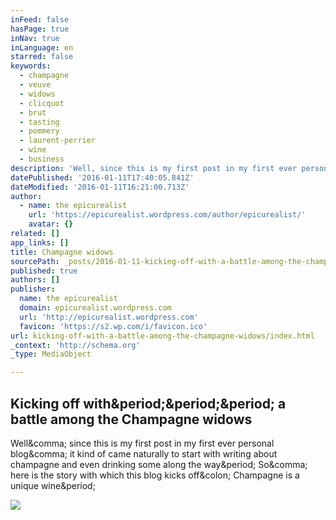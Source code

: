 ```yaml
---
inFeed: false
hasPage: true
inNav: true
inLanguage: en
starred: false
keywords:
  - champagne
  - veuve
  - widows
  - clicquot
  - brut
  - tasting
  - pommery
  - laurent-perrier
  - wine
  - business
description: 'Well, since this is my first post in my first ever personal blog, it kind of came naturally to start with writing about champagne and even drinking some along the way. So, here is the story with which this blog kicks off: Champagne is a unique wine.'
datePublished: '2016-01-11T17:40:05.841Z'
dateModified: '2016-01-11T16:21:00.713Z'
author:
  - name: the epicurealist
    url: 'https://epicurealist.wordpress.com/author/epicurealist/'
    avatar: {}
related: []
app_links: []
title: Champagne widows
sourcePath: _posts/2016-01-11-kicking-off-with-a-battle-among-the-champagne-widows.md
published: true
authors: []
publisher:
  name: the epicurealist
  domain: epicurealist.wordpress.com
  url: 'http://epicurealist.wordpress.com'
  favicon: 'https://s2.wp.com/i/favicon.ico'
url: kicking-off-with-a-battle-among-the-champagne-widows/index.html
_context: 'http://schema.org'
_type: MediaObject

---
```

<article style=""><h1>Kicking off with&amp;period;&amp;period;&amp;period; a battle among the Champagne widows</h1><p>Well&amp;comma; since this is my first post in my first ever personal blog&amp;comma; it kind of came naturally to start with writing about champagne and even drinking some along the way&amp;period; So&amp;comma; here is the story with which this blog kicks off&amp;colon; Champagne is a unique wine&amp;period;</p><img src="https://epicurealist.files.wordpress.com/2014/10/champagne_widows2.jpg?w=791&amp;h=592" /></article>
